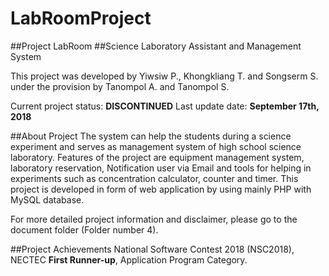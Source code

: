 # LabRoomProject
##Project LabRoom
##Science Laboratory Assistant and Management System

This project was developed by Yiwsiw P., Khongkliang T. and Songserm S.
under the provision by Tanompol A. and Tanompol S.

Current project status: **DISCONTINUED**
Last update date: **September 17th, 2018**

##About Project
The system can help the students during a science experiment and serves as management system of high school
science laboratory. Features of the project are equipment management system, laboratory reservation, Notification user via Email 
and tools for helping in experiments such as concentration calculator, counter and timer. 
This project is developed in form of web application by using mainly PHP with MySQL database. 

For more detailed project information and disclaimer, please go to the document folder (Folder number 4).

##Project Achievements
National Software Contest 2018 (NSC2018), NECTEC
**First Runner-up**, Application Program Category.

